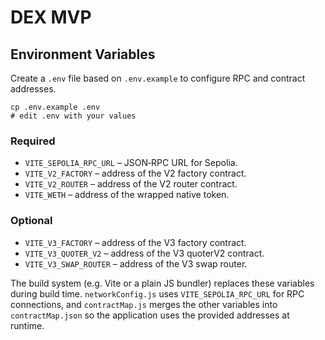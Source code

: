 # DEX MVP

## Environment Variables

Create a `.env` file based on `.env.example` to configure RPC and contract addresses.

```
cp .env.example .env
# edit .env with your values
```

### Required
- `VITE_SEPOLIA_RPC_URL` – JSON‑RPC URL for Sepolia.
- `VITE_V2_FACTORY` – address of the V2 factory contract.
- `VITE_V2_ROUTER` – address of the V2 router contract.
- `VITE_WETH` – address of the wrapped native token.

### Optional
- `VITE_V3_FACTORY` – address of the V3 factory contract.
- `VITE_V3_QUOTER_V2` – address of the V3 quoterV2 contract.
- `VITE_V3_SWAP_ROUTER` – address of the V3 swap router.

The build system (e.g. Vite or a plain JS bundler) replaces these variables during build time.
`networkConfig.js` uses `VITE_SEPOLIA_RPC_URL` for RPC connections, and `contractMap.js` merges the other variables into `contractMap.json` so the application uses the provided addresses at runtime.
